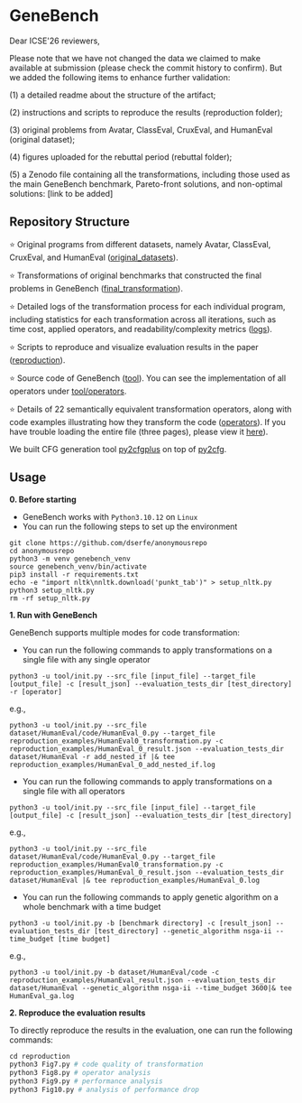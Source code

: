 # GeneBench

Dear ICSE'26 reviewers, 

Please note that we have not changed the data we claimed to make available at submission (please check the commit history to confirm). But we added the following items to enhance further validation: 

(1) a detailed readme about the structure of the artifact; 

(2) instructions and scripts to reproduce the results (reproduction folder); 

(3) original problems from Avatar, ClassEval, CruxEval, and HumanEval (original dataset); 

(4) figures uploaded for the rebuttal period (rebuttal folder); 

(5) a Zenodo file containing all the transformations, including those used as the main GeneBench benchmark, Pareto-front solutions, and non-optimal solutions: [link to be added]

## Repository Structure
⭐️ Original programs from different datasets, namely Avatar, ClassEval, CruxEval, and HumanEval ([original_datasets](original_datasets)).

⭐️ Transformations of original benchmarks that constructed the final problems in GeneBench ([final_transformation](final_transformation/)).  

⭐️ Detailed logs of the transformation process for each individual program, including statistics for each transformation across all iterations, such as time cost, applied operators, and readability/complexity metrics ([logs](logs)).

⭐️ Scripts to reproduce and visualize evaluation results in the paper ([reproduction](reproduction/)).  

⭐️ Source code of GeneBench ([tool](tool/)). You can see the implementation of all operators under [tool/operators](tool/operators).   

⭐️ Details of 22 semantically equivalent transformation operators, along with code examples illustrating how they transform the code ([operators](operators.pdf)). If you have trouble loading the entire file (three pages), please view it [here](https://drive.google.com/file/d/1clxGcZ4fivTVM7-9hFkTMkly5ZsXqGt1/view?usp=sharing)).   

We built CFG generation tool [py2cfgplus](https://github.com/dserfe/anonymousrepo/tree/main/tool/metrics/py2cfgPlus/py2cfgPlus) on top of [py2cfg](https://py2cfg.readthedocs.io/en/latest/).

## 

## Usage

**0. Before starting**
- GeneBench works with `Python3.10.12` on `Linux`
- You can run the following steps to set up the environment
```
git clone https://github.com/dserfe/anonymousrepo
cd anonymousrepo
python3 -m venv genebench_venv
source genebench_venv/bin/activate
pip3 install -r requirements.txt
echo -e "import nltk\nnltk.download('punkt_tab')" > setup_nltk.py
python3 setup_nltk.py
rm -rf setup_nltk.py
```

**1. Run with GeneBench**  

GeneBench supports multiple modes for code transformation:

- You can run the following commands to apply transformations on a single file with any single operator  
```
python3 -u tool/init.py --src_file [input_file] --target_file [output_file] -c [result_json] --evaluation_tests_dir [test_directory] -r [operator]
```
e.g., 
```
python3 -u tool/init.py --src_file dataset/HumanEval/code/HumanEval_0.py --target_file reproduction_examples/HumanEval0_transformation.py -c reproduction_examples/HumanEval_0_result.json --evaluation_tests_dir dataset/HumanEval -r add_nested_if |& tee reproduction_examples/HumanEval_0_add_nested_if.log
```

- You can run the following commands to apply transformations on a single file with all operators  
```
python3 -u tool/init.py --src_file [input_file] --target_file [output_file] -c [result_json] --evaluation_tests_dir [test_directory]
```
e.g., 
```
python3 -u tool/init.py --src_file dataset/HumanEval/code/HumanEval_0.py --target_file reproduction_examples/HumanEval0_transformation.py -c reproduction_examples/HumanEval_0_result.json --evaluation_tests_dir dataset/HumanEval |& tee reproduction_examples/HumanEval_0.log
```

- You can run the following commands to apply genetic algorithm on a whole benchmark with a time budget
```
python3 -u tool/init.py -b [benchmark directory] -c [result_json] --evaluation_tests_dir [test_directory] --genetic_algorithm nsga-ii --time_budget [time budget]
```
e.g.,
```
python3 -u tool/init.py -b dataset/HumanEval/code -c reproduction_examples/HumanEval_result.json --evaluation_tests_dir dataset/HumanEval --genetic_algorithm nsga-ii --time_budget 3600|& tee HumanEval_ga.log
```

**2. Reproduce the evaluation results**

To directly reproduce the results in the evaluation, one can run the following commands:
```python
cd reproduction
python3 Fig7.py # code quality of transformation
python3 Fig8.py # operator analysis
python3 Fig9.py # performance analysis
python3 Fig10.py # analysis of performance drop
```

